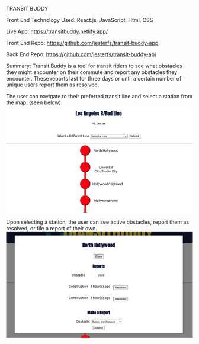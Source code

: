 TRANSIT BUDDY

Front End Technology Used: React.js, JavaScript, Html, CSS

Live App: https://transitbuddy.netlify.app/

Front End Repo: https://github.com/jesterfs/transit-buddy-app

Back End Repo: https://github.com/jesterfs/transit-buddy-api

Summary: Transit Buddy is a tool for transit riders to see what obstacles they might encounter on their commute and report any obstacles they encounter.
These reports last for three days or until a certain number of unique users report them as resolved.


The user can navigate to their preferred transit line and select a station from the map. (seen below)
![TRANSIT BUDDY MAP](https://raw.githubusercontent.com/jesterfs/transit-buddy-app/main/src/images/Screen%20Shot%202020-12-25%20at%204.53.05%20PM.png)


Upon selecting a station, the user can see active obstacles, report them as resolved, or file a report of their own. 
![TRANSIT BUDDY MAP](https://raw.githubusercontent.com/jesterfs/transit-buddy-app/main/src/images/Screen%20Shot%202020-12-25%20at%204.52.54%20PM.png)



